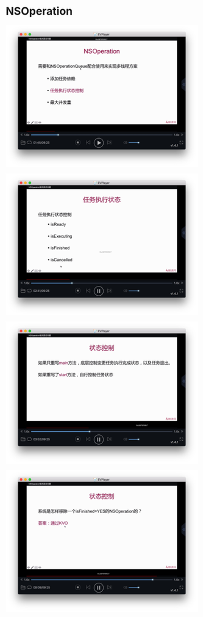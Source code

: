 # NSOperation

![-w880](media/15715482524286/15715482628047.jpg)


![-w880](media/15715482524286/15715483125075.jpg)

![-w880](media/15715482524286/15715484090618.jpg)

![-w880](media/15715482524286/15715486704799.jpg)

